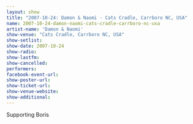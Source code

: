 ```yaml
---
layout: show
title: "2007-10-24: Damon & Naomi - Cats Cradle, Carrboro NC, USA"
name: 2007-10-24-damon-naomi-cats-cradle-carrboro-nc-usa
artist-name: 'Damon & Naomi'
show-venue: "Cats Cradle, Carrboro NC, USA"
show-setlist: 
show-date: 2007-10-24
show-radio: 
show-lastfm: 
show-cancelled: 
performers: 
facebook-event-url: 
show-poster-url: 
show-ticket-url: 
show-venue-website: 
show-additional: 
---
```


Supporting Boris